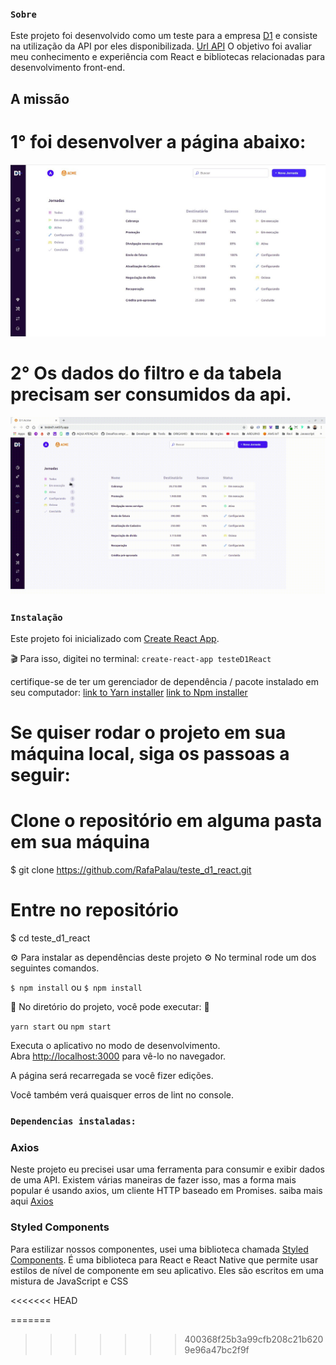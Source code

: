 ### `Sobre`

Este projeto foi desenvolvido como um teste para a empresa [D1](https://d1.cx/) e consiste na utilização da API por eles disponibilizada. [Url API](https://api-d1-test.herokuapp.com/api/filter)
O objetivo foi avaliar meu conhecimento e experiência com React e bibliotecas relacionadas para desenvolvimento front-end.

## A missão 

# 1° foi desenvolver a página abaixo:
![Print](screenShoot.jpeg)


# 2° Os dados do filtro e da tabela precisam ser consumidos da api.
![Print](videoFinal.gif)


### `Instalação`

Este projeto foi inicializado com [Create React App](https://github.com/facebook/create-react-app).

🎬 Para isso, digitei no terminal: `create-react-app testeD1React`

certifique-se de ter um gerenciador de dependência / pacote instalado em seu computador:
 [link to Yarn installer](https://yarnpkg.com/getting-started/install)
[link to Npm installer](https://docs.npmjs.com/downloading-and-installing-node-js-and-npm)


# Se quiser rodar o projeto em sua máquina local, siga os passoas a seguir: 

# Clone o repositório em alguma pasta em sua máquina
$ git clone https://github.com/RafaPalau/teste_d1_react.git

# Entre no repositório
$ cd teste_d1_react

⚙ Para instalar as dependências deste projeto ⚙
No terminal rode um dos seguintes comandos.

`$ npm install` ou `$ npm install`

🚀 No diretório do projeto, você pode executar: 🚀

`yarn start` ou `npm start`


Executa o aplicativo no modo de desenvolvimento.<br />
Abra [http://localhost:3000](http://localhost:3000) para vê-lo no navegador.

A página será recarregada se você fizer edições.<br />

Você também verá quaisquer erros de lint no console.

### `Dependencias instaladas:`


### Axios
Neste projeto eu precisei usar uma ferramenta para consumir e exibir dados de uma API. Existem várias maneiras de fazer isso, mas a forma mais popular é usando axios, um cliente HTTP baseado em Promises.
saiba mais aqui [Axios](https://www.npmjs.com/package/axios)


### Styled Components
Para estilizar nossos componentes, usei uma biblioteca chamada [Styled Components](https://styled-components.com/docs/basics). 
É uma biblioteca para React e React Native que permite usar estilos de nível de componente em seu aplicativo. Eles são escritos em uma mistura de JavaScript e CSS



<<<<<<< HEAD









=======
>>>>>>> 400368f25b3a99cfb208c21b6209e96a47bc2f9f









